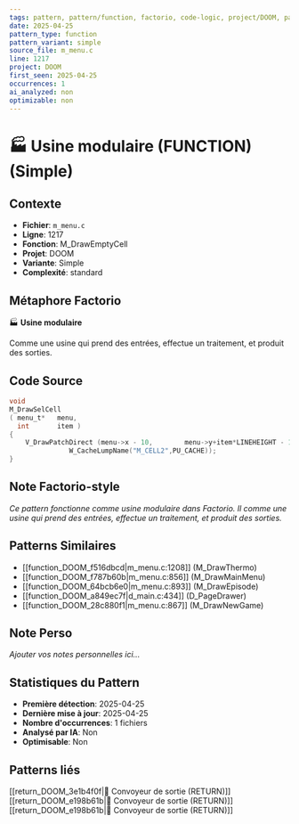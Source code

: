 ```yaml
---
tags: pattern, pattern/function, factorio, code-logic, project/DOOM, pattern/variant/simple
date: 2025-04-25
pattern_type: function
pattern_variant: simple
source_file: m_menu.c
line: 1217
project: DOOM
first_seen: 2025-04-25
occurrences: 1
ai_analyzed: non
optimizable: non
---
```


# 🏭 Usine modulaire (FUNCTION) (Simple)

## Contexte
- **Fichier**: `m_menu.c`
- **Ligne**: 1217
- **Fonction**: M_DrawEmptyCell
- **Projet**: DOOM
- **Variante**: Simple
- **Complexité**: standard

## Métaphore Factorio
🏭 **Usine modulaire**

Comme une usine qui prend des entrées, effectue un traitement, et produit des sorties.

## Code Source
```c
void
M_DrawSelCell
( menu_t*	menu,
  int		item )
{
    V_DrawPatchDirect (menu->x - 10,        menu->y+item*LINEHEIGHT - 1, 0,
		       W_CacheLumpName("M_CELL2",PU_CACHE));
}
```

## Note Factorio-style
*Ce pattern fonctionne comme usine modulaire dans Factorio. Il comme une usine qui prend des entrées, effectue un traitement, et produit des sorties.*

## Patterns Similaires
- [[function_DOOM_f516dbcd|m_menu.c:1208]] (M_DrawThermo)
- [[function_DOOM_f787b60b|m_menu.c:856]] (M_DrawMainMenu)
- [[function_DOOM_64bcb6e0|m_menu.c:893]] (M_DrawEpisode)
- [[function_DOOM_a849ec7f|d_main.c:434]] (D_PageDrawer)
- [[function_DOOM_28c880f1|m_menu.c:867]] (M_DrawNewGame)

## Note Perso
*Ajouter vos notes personnelles ici...*

## Statistiques du Pattern
- **Première détection**: 2025-04-25
- **Dernière mise à jour**: 2025-04-25
- **Nombre d'occurrences**: 1 fichiers
- **Analysé par IA**: Non
- **Optimisable**: Non

## Patterns liés
[[return_DOOM_3e1b4f0f|🚚 Convoyeur de sortie (RETURN)]]
[[return_DOOM_e198b61b|🚚 Convoyeur de sortie (RETURN)]]
[[return_DOOM_e198b61b|🚚 Convoyeur de sortie (RETURN)]]
